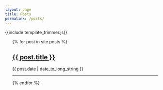 ```yaml
---
layout: page
title: Posts
permalink: /posts/
---
```


{{include template_trimmer.js}}

<ul>
  {% for post in site.posts %}
    <div>
      <a href="{{ post.url }}">
        <h2>{{ post.title }}</h2>
      </a>
      <p> 
          <time datetime="{{ post.date | date: "%Y-%m-%d" }}">
              {{ post.date | date_to_long_string }}
          </time>
      </p>
    </div>
    <hr>
  {% endfor %}
</ul>

